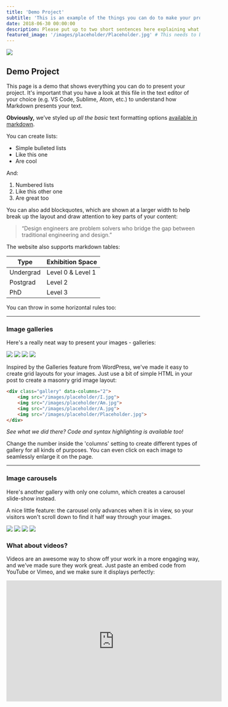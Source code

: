 ```yaml
---
title: 'Demo Project'
subtitle: 'This is an example of the things you can do to make your project look epic!'
date: 2018-06-30 00:00:00
description: Please put up to two short sentences here explaining what you're project is about. 
featured_image: '/images/placeholder/Placeholder.jpg' # This needs to be square and XXX by XXX pixels.
---
```


![](/images/placeholder/Hero.jpg)

## Demo Project

This page is a demo that shows everything you can do to present your project. It's important that you have a look at this file in the text editor of your choice (e.g. VS Code, Sublime, Atom, etc.) to understand how Markdown presents your text.


**Obviously,** we’ve styled up *all the basic* text formatting options [available in markdown](https://github.com/adam-p/markdown-here/wiki/Markdown-Cheatsheet).

You can create lists:

* Simple bulleted lists
* Like this one
* Are cool

And:

1. Numbered lists
2. Like this other one
3. Are great too

You can also add blockquotes, which are shown at a larger width to help break up the layout and draw attention to key parts of your content:

> “Design engineers are problem solvers who bridge the gap between traditional engineering and design.”

The website also supports markdown tables:

| Type                 | Exhibition Space          |
|----------------------|---------------------------|
| Undergrad  		   | Level 0 & Level 1     	   |      
| Postgrad  		   | Level 2 		       	   |
| PhD				   | Level 3		           |

You can throw in some horizontal rules too:

---

### Image galleries

Here's a really neat way to present your images - galleries:

<div class="gallery" data-columns="2">
	<img src="/images/placeholder/I.jpg">
	<img src="/images/placeholder/Am.jpg">
	<img src="/images/placeholder/A.jpg">
	<img src="/images/placeholder/Placeholder.jpg">
</div>

Inspired by the Galleries feature from WordPress, we've made it easy to create grid layouts for your images. Just use a bit of simple HTML in your post to create a masonry grid image layout:

```html
<div class="gallery" data-columns="2">
	<img src="/images/placeholder/I.jpg">
	<img src="/images/placeholder/Am.jpg">
	<img src="/images/placeholder/A.jpg">
	<img src="/images/placeholder/Placeholder.jpg">
</div>
```

*See what we did there? Code and syntax highlighting is available too!*

Change the number inside the 'columns' setting to create different types of gallery for all kinds of purposes. You can even click on each image to seamlessly enlarge it on the page.

---

### Image carousels

Here's another gallery with only one column, which creates a carousel slide-show instead.

A nice little feature: the carousel only advances when it is in view, so your visitors won't scroll down to find it half way through your images.

<div class="gallery" data-columns="1">
	<img src="/images/placeholder/I.jpg">
	<img src="/images/placeholder/Am.jpg">
	<img src="/images/placeholder/A.jpg">
	<img src="/images/placeholder/Placeholder.jpg">
</div>

### What about videos?

Videos are an awesome way to show off your work in a more engaging way, and we’ve made sure they work great. Just paste an embed code from YouTube or Vimeo, and we make sure it displays perfectly:

<iframe width="560" height="315" src="https://www.youtube.com/embed/fB53-pcwPNQ" frameborder="0" allow="accelerometer; autoplay; encrypted-media; gyroscope; picture-in-picture" allowfullscreen></iframe>